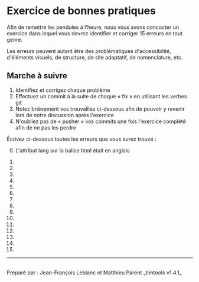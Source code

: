 # Exercice de bonnes pratiques

Afin de remettre les pendules à l'heure, nous vous avons concocter un exercice dans lequel vous devrez identifier et corriger 15 erreurs en tout genre.

Les erreurs peuvent autant être des problématiques d'accessibilité, d'éléments visuels, de structure, de site adaptatif, de nomenclature, etc.

## Marche à suivre

1. Identifiez et corrigez chaque problème
2. Effectuez un commit à la suite de chaque « fix » en utilisant les verbes git
3. Notez brièvement vos trouvaillez ci-dessous afin de pouvoir y revenir lors de notre discussion après l'exercice
4. N'oubliez pas de « pusher » vos commits une fois l'exercice complété afin de ne pas les perdre

Écrivez ci-dessous toutes les erreurs que vous aurez trouvé :

0. L'attribut lang sur la balise html était en anglais

1.
2.
3.
4.
5.
6.
7.
8.
9.
10.
11.
12.
13.
14.
15.



<hr><br>
Préparé par : Jean-François Leblanc et Matthieu Parent _timtools v1.4.1_
